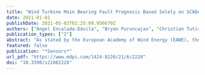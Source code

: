```yaml
---
title: "Wind Turbine Main Bearing Fault Prognosis Based Solely on SCADA Data"
date: 2021-01-01
publishDate: 2021-05-03T02:25:09.956670Z
authors: ["Ángel Encalada-Dávila", "Bryan Puruncajas", "Christian Tutivén", "Yolanda Vidal"]
publication_types: ["2"]
abstract: "As stated by the European Academy of Wind Energy (EAWE), the wind industry has identified main bearing failures as a critical issue in terms of increasing wind turbine reliability and availability. This is owing to major repairs with high replacement costs and long downtime periods associated with main bearing failures. Thus, the main bearing fault prognosis has become an economically relevant topic and is a technical challenge. In this work, a data-based methodology for fault prognosis is presented. The main contributions of this work are as follows: (i) Prognosis is achieved by using only supervisory control and data acquisition (SCADA) data, which is already available in all industrial-sized wind turbines; thus, no extra sensors that are designed for a specific purpose need to be installed. (ii) The proposed method only requires healthy data to be collected; thus, it can be applied to any wind farm even when no faulty data has been recorded. (iii) The proposed algorithm works under different and varying operating and environmental conditions. (iv) The validity and performance of the established methodology is demonstrated on a real underproduction wind farm consisting of 12 wind turbines. The obtained results show that advanced prognostic systems based solely on SCADA data can predict failures several months prior to their occurrence and allow wind turbine operators to plan their operations."
featured: false
publication: "*Sensors*"
url_pdf: "https://www.mdpi.com/1424-8220/21/6/2228"
doi: "10.3390/s21062228"
---
```


